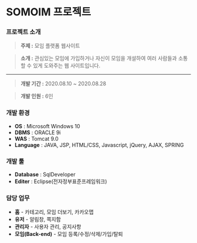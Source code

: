 # SOMOIM 프로젝트
### 프로젝트 소개

>**주제 :** 모임 플랫폼 웹사이트

>**소개 :** 관심있는 모임에 가입하거나 자신이 모임을 개설하여 여러 사람들과 소통할 수 있게 도와주는 웹 사이트입니다.
---
>**개발 기간 :** 2020.08.10 ~ 2020.08.28

>**개발 인원 :** 6인

### 개발 환경

* **OS** : Microsoft Windows 10
* **DBMS** : ORACLE 9i
* **WAS** : Tomcat 9.0
* **Language** : JAVA, JSP, HTML/CSS, Javascript, jQuery, AJAX, SPRING

### 개발 툴

* **Database** : SqlDeveloper
* **Editer** : Eclipse(전자정부표준프레임워크)

### 담당 업무
* **홈** - 카테고리, 모임 더보기, 카카오맵
* **유저** - 알림창, 쪽지함
* **관리자** - 사용자 관리, 공지사항
* **모임(Back-end)** - 모임 등록/수정/삭제/가입/탈퇴
